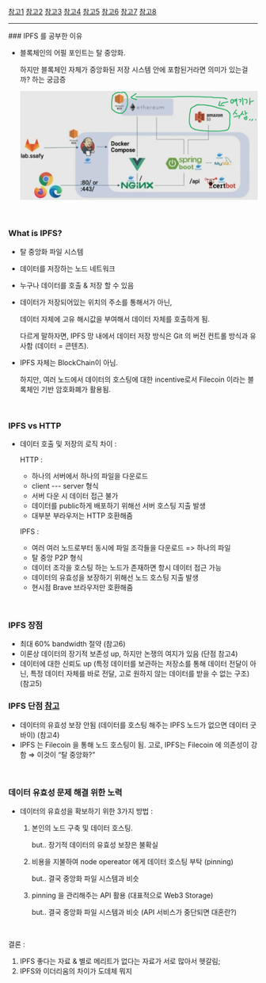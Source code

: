 [참고1](https://discuss.ipfs.io/t/problem-with-ipfs/6997)   [참고2](https://www.youtube.com/watch?v=Obnxs_GC9Bk)   [참고3](https://podclips.com/c/WFWnZu)   [참고4](https://finance.yahoo.com/news/ipfs-filecoin-long-term-risks-144519436.html?guccounter=1&guce_referrer=aHR0cHM6Ly93d3cuZ29vZ2xlLmNvbS8&guce_referrer_sig=AQAAAMnCZl5UMwVttGV-QAfbhX-g34TOffpHZX1Qxska23phdwFhOWzbrV_hB_sV-XE_GFd1F7J8wSVc39HlsLmXnUPNUVMiXBLhC1HD5nzqLCc26WJymhfmaraShXd9hJ8PrwGo7zvE2MhYpfJCvHfi5qF71mefOIB1jfGDU1ica79X)   [참고5](https://www.youtube.com/watch?v=0iE_vKzTudM)   [참고6](https://www.youtube.com/watch?v=k1EQC7tdh70)   [참고7](https://happycryptoschool.org/003-ipfs/)   [참고8](https://www.geeksforgeeks.org/difference-between-http-and-ipfs/)

<hr>
### IPFS 를 공부한 이유

- 블록체인의 어필 포인트는 탈 중앙화.

  하지만 블록체인 자체가 중앙화된 저장 시스템 안에 포함된거라면 의미가 있는걸까? 하는 궁금증

  <img src="IPFS vs HTTP.assets/image-20220227000751656.png" alt="image-20220227000751656" style="zoom:80%;" />

<br>

### What is IPFS?

- 탈 중앙화 파일 시스템

- 데이터를 저장하는 노드 네트워크

- 누구나 데이터를 호출 & 저장 할 수 있음

- 데이터가 저장되어있는 위치의 주소를 통해서가 아닌,

  데이터 자체에 고유 해시값을 부여해서 데이터 자체를 호출하게 됨.

  다르게 말하자면, IPFS 망 내에서 데이터 저장 방식은 Git 의 버전 컨트롤 방식과 유사함 (데이터 = 콘텐츠).

- IPFS 자체는 BlockChain이 아님.

  하지만, 여러 노드에서 데이터의 호스팅에 대한 incentive로서 Filecoin 이라는 블록체인 기반 암호화폐가 활용됨.

<br>

### IPFS vs HTTP

- 데이터 호출 및 저장의 로직 차이 :

  HTTP : 

  - 하나의 서버에서 하나의 파일을 다운로드
  - client --- server 형식
  - 서버 다운 시 데이터 접근 불가
  - 데이터를 public하게 배포하기 위해선 서버 호스팅 지출 발생
  - 대부분 부라우저는 HTTP 호환해줌
  
  IPFS :
  
  - 여러 여러 노드로부터 동시에 파일 조각들을 다운로드 => 하나의 파일
  - 탈 중앙 P2P 형식
  - 데이터 조각을 호스팅 하는 노드가 존재하면 항시 데이터 접근 가능
  - 데이터의 유효성을 보장하기 위해선 노드 호스팅 지출 발생
  - 현시점 Brave 브라우저만 호환해줌

<br>

### IPFS 장점

- 최대 60% bandwidth 절약 (참고6)
- 이론상 데이터의 장기적 보존성 up, 하지만 논쟁의 여지가 있음 (단점 참고4)
- 데이터에 대한 신뢰도 up (특정 데이터를 보관하는 저장소를 통해 데이터 전달이 아닌, 특정 데이터 자체를 바로 전달, 고로 원하지 않는 데이터를 받을 수 없는 구조) (참고5)

### IPFS 단점   [참고](https://finance.yahoo.com/news/ipfs-filecoin-long-term-risks-144519436.html?guccounter=1&guce_referrer=aHR0cHM6Ly93d3cuZ29vZ2xlLmNvbS8&guce_referrer_sig=AQAAAMnCZl5UMwVttGV-QAfbhX-g34TOffpHZX1Qxska23phdwFhOWzbrV_hB_sV-XE_GFd1F7J8wSVc39HlsLmXnUPNUVMiXBLhC1HD5nzqLCc26WJymhfmaraShXd9hJ8PrwGo7zvE2MhYpfJCvHfi5qF71mefOIB1jfGDU1ica79X)

- 데이터의 유효성 보장 안됨 (데이터를 호스팅 해주는 IPFS 노드가 없으면 데이터 굿바이) (참고4)
- IPFS 는 Filecoin 을 통해 노드 호스팅이 됨. 고로, IPFS는 Filecoin 에 의존성이 강함 ⇒ 이것이 “탈 중앙화?”

<br>

### 데이터 유효성 문제 해결 위한 노력

- 데이터의 유효성을 확보하기 위한 3가지 방법 :

  1. 본인의 노드 구축 및 데이터 호스팅.

     but.. 장기적 데이터의 유효성 보장은 불확실

  2. 비용을 지불하여 node opereator 에게 데이터 호스팅 부탁 (pinning)

     but.. 결국 중앙화 파일 시스템과 비슷

  3. pinning 을 관리해주는 API 활용 (대표적으로 Web3 Storage)

     but.. 결국 중앙화 파일 시스템과 비슷 (API 서비스가 중단되면 대혼란?)

<br>

결론 : 

1. IPFS 좋다는 자료 & 별로 메리트가 없다는 자료가 서로 많아서 헷갈림;
2. IPFS와 이더리움의 차이가 도데체 뭐지
